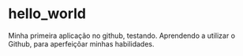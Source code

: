 # hello_world
Minha primeira aplicação no github, testando.
Aprendendo a utilizar o Github, para aperfeiçõar minhas habilidades.
